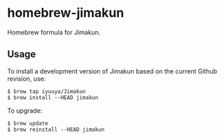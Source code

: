homebrew-jimakun
================

Homebrew formula for Jimakun.

Usage
-----

To install a development version of Jimakun based on the current Github revision, use:

    $ brew tap iyuuya/Jimakun
    $ brew install --HEAD jimakun

To upgrade:

    $ brew update
    $ brew reinstall --HEAD jimakun
